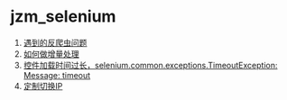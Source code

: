 # jzm_selenium
1. [遇到的反爬虫问题](https://github.com/slyrx/jzm_selenium/blob/master/anti_crawl.md)
2. [如何做增量处理](https://github.com/slyrx/jzm_selenium/blob/master/breakpoint_continue_to_crawl.md)
3. [控件加载时间过长，selenium.common.exceptions.TimeoutException: Message: timeout](https://github.com/slyrx/jzm_selenium/blob/master/loading_time_too_long.md)
4. [定制切换IP](https://www.abuyun.com/http-proxy/dyn-manual-selenium.html)

